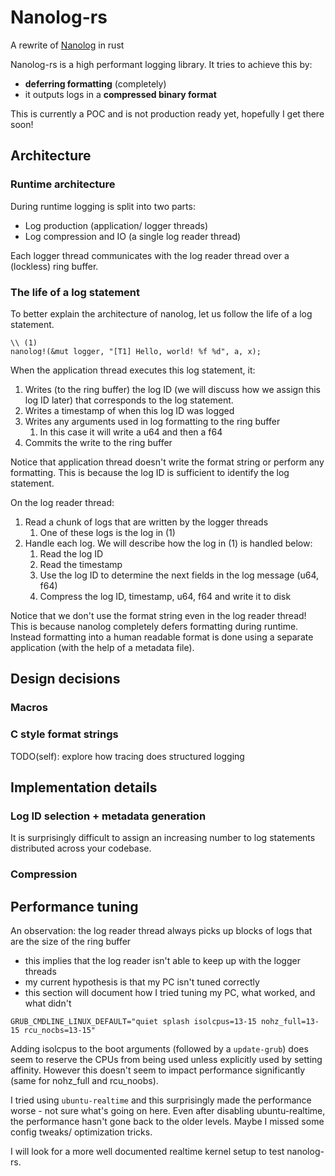# Nanolog-rs

A rewrite of [Nanolog](https://github.com/PlatformLab/NanoLog) in rust

Nanolog-rs is a high performant logging library. It tries to achieve this by:

- **deferring formatting** (completely)
- it outputs logs in a **compressed binary format**

This is currently a POC and is not production ready yet, hopefully I get there soon!

## Architecture

### Runtime architecture

During runtime logging is split into two parts:

- Log production (application/ logger threads)
- Log compression and IO (a single log reader thread)

Each logger thread communicates with the log reader thread over a (lockless) ring buffer.

### The life of a log statement

To better explain the architecture of nanolog, let us follow the life of a log statement.

```
\\ (1)
nanolog!(&mut logger, "[T1] Hello, world! %f %d", a, x);
```

When the application thread executes this log statement, it:

1. Writes (to the ring buffer) the log ID (we will discuss how we assign this log ID later) that corresponds to the log statement.
2. Writes a timestamp of when this log ID was logged
3. Writes any arguments used in log formatting to the ring buffer
    1. In this case it will write a u64 and then a f64
4. Commits the write to the ring buffer

Notice that application thread doesn't write the format string or perform any formatting. This is because the log ID is sufficient to identify the log statement.

On the log reader thread:

1. Read a chunk of logs that are written by the logger threads
    1. One of these logs is the log in (1)
2. Handle each log. We will describe how the log in (1) is handled below:
    1. Read the log ID
    2. Read the timestamp
    3. Use the log ID to determine the next fields in the log message (u64, f64)
    4. Compress the log ID, timestamp, u64, f64 and write it to disk

Notice that we don't use the format string even in the log reader thread! This is because nanolog completely defers formatting during runtime. Instead formatting into a human readable format is done using a separate application (with the help of a metadata file).

## Design decisions

### Macros

### C style format strings

TODO(self): explore how tracing does structured logging

## Implementation details

### Log ID selection + metadata generation

It is surprisingly difficult to assign an increasing number to log statements distributed across your codebase.

### Compression

## Performance tuning

An observation: the log reader thread always picks up blocks of logs that are the size of the ring buffer
- this implies that the log reader isn't able to keep up with the logger threads
- my current hypothesis is that my PC isn't tuned correctly
- this section will document how I tried tuning my PC, what worked, and what didn't

```
GRUB_CMDLINE_LINUX_DEFAULT="quiet splash isolcpus=13-15 nohz_full=13-15 rcu_nocbs=13-15"
```

Adding isolcpus to the boot arguments (followed by a `update-grub`) does seem to reserve the CPUs from being used unless explicitly used by setting affinity. However this doesn't seem to impact performance significantly (same for nohz_full and rcu_noobs).

I tried using `ubuntu-realtime` and this surprisingly made the performance worse - not sure what's going on here. Even after disabling ubuntu-realtime, the performance hasn't gone back to the older levels. Maybe I missed some config tweaks/ optimization tricks.

I will look for a more well documented realtime kernel setup to test nanolog-rs.


